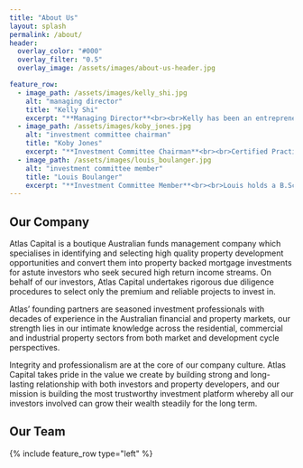 ```yaml
---
title: "About Us"
layout: splash
permalink: /about/
header:
  overlay_color: "#000"
  overlay_filter: "0.5"
  overlay_image: /assets/images/about-us-header.jpg

feature_row:
  - image_path: /assets/images/kelly_shi.jpg
    alt: "managing director"
    title: "Kelly Shi"
    excerpt: "**Managing Director**<br><br>Kelly has been an entrepreneur throughout her career. She has built and managed business of various nature in both China and Australia. All of her business ventures have been extremely successful.<br><br>From 2007 onwards, Kelly established and managed Titan Development in Melbourne, Australia. As a Property Development Director with in-depth knowledge and experiences in an extensive range of sectors, Kelly has created exceptional property assets by leading and managing teams through all aspects of the property acquisition, planning, development, due diligence, and funding process.<br><br>Prior to coming to Australia, Kelly has built and managed a number of successful business ventures in China which includes Consumer electronic product distribution Company Guomei Electronics (Shanxi Province) and property development and Finance Company in Shanghai. At Guomei Shanxi Kelly led a team over 1000 employees."
  - image_path: /assets/images/koby_jones.jpg
    alt: "investment committee chairman"
    title: "Koby Jones"
    excerpt: "**Investment Committee Chairman**<br><br>Certified Practicing Accountants (CPA) Program; a Bachelor of Commerce – Accounting, Commercial Law, Finance (Deakin University), Diploma in Financial Advising (Securities Institute of Australia), and Advanced Certificate in Management Skills (RMIT).<br><br>Koby is the Chairman of the Fund’s Investment Committee and is a representative of The SILC Group, under whose AFS licence (No. 407100) the Investment Manager is authorised as a corporate authorised representative (number 1243421). He is involved in the assessment and approval of Loans in accordance with the Fund’s mandate and Lending Guidelines Koby Jones is the Founder, Responsible Manager and Managing Director of The SILC Group. He is involved in all aspects of the company’s operations including general management, business development, client interaction, product selection, strategic initiatives, technology, governance, risk and compliance.<br><br>Koby has considerable experience in the Financial Services Industry spanning mainly across both Global Financial Markets and Private Wealth Management with major Financial Institutions Westpac Banking Corporation (WBC), Australia and New Zealand Banking Group (ANZ) and National Australia Bank (NAB), as well as Wilson HTM Investment Group predominantly in advisory, structuring and product distribution positions. His product experience covers all investment asset classes, structured finance and extensive financial markets exposure, while in his various capacities he has dealt with many varied clients ranging from Corporates to High-Net-Worth Individuals."
  - image_path: /assets/images/louis_boulanger.jpg
    alt: "investment committee member"
    title: "Louis Boulanger"
    excerpt: "**Investment Committee Member**<br><br>Louis holds a B.Sc. from Laval University in Canada; is a Fellow of the Canadian Institute of Actuaries; and is a Chartered Financial Analyst (CFA) and an Authorised Financial Adviser (AFA).<br><br>Prior to coming to New Zealand in 1986, Louis worked for nine years with a global consulting firm based in Montreal, Canada. In New Zealand, Louis worked for global consulting firm Mercer Investment Consulting for 18 years, including as Chief Executive of New Zealand operations for five years.<br><br>In 2004, Louis took time off to study, be with his family and travel around the world. In 2006, he launched his private practice. Louis provides independent investment advice to private and institutional clients, as well as sits on a number of governance boards as an independent expert. He speaks regularly at investment conferences and has been enjoying doing so in many locations around the globe in recent years.<br><br>Louis participated actively in the ongoing development of the Global Investment Performance Standards (GIPS® ) from 1995 to 2012, including serving as the elected Chairman of the global GIPS Council from 2010 to 2012. His firm, LB Now Ltd, helps investment firms come into and maintain compliance with the GIPS standards. His firm also facilitates the purchase of bullion for private and institutional clients, as an authorized dealer for BMG Bullion Bars on the London Bullion Market.<br><br>Louis was the founding President of the CFA Society of New Zealand from 2000 to 2003 and remains an active member of the CFA Society. He began writing the e-letter ‘Prosper!’ in 2006 and continues to do so to educate the wider public about money."
---
```


## Our Company

Atlas Capital is a boutique Australian funds management company which specialises in identifying and selecting high quality property development opportunities and convert them into property backed mortgage investments for astute investors who seek secured high return income streams. On behalf of our investors, Atlas Capital undertakes rigorous due diligence procedures to select only the premium and reliable projects to invest in.

Atlas’ founding partners are seasoned investment professionals with decades of experience in the Australian financial and property markets, our strength lies in our intimate knowledge across the residential, commercial and industrial property sectors from both market and development cycle perspectives.

Integrity and professionalism are at the core of our company culture. Atlas Capital takes pride in the value we create by building strong and long-lasting relationship with both investors and property developers, and our mission is building the most trustworthy investment platform whereby all our investors involved can grow their wealth steadily for the long term.

## Our Team

{% include feature_row type="left" %}
